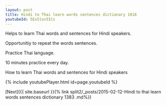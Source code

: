```yaml
---
layout: post
title: Hindi to Thai learn words sentences dictionary 1018 
youtubeId: 5Ex5lov5ICs
---
```

 
 
Helps to learn Thai words and sentences for Hindi speakers.

Opportunitiy to repeat the words sentences. 

Practice Thai language. 
 
10 minutes practice every day. 
 
How to learn Thai words and sentences for Hindi speakers 
 
{% include youtubePlayer.html id=page.youtubeId %}
 
 
[Next]({{ site.baseurl }}{% link  split2/_posts/2015-02-12-Hindi to thai learn words sentences dictionary 1383 .md%})
 
